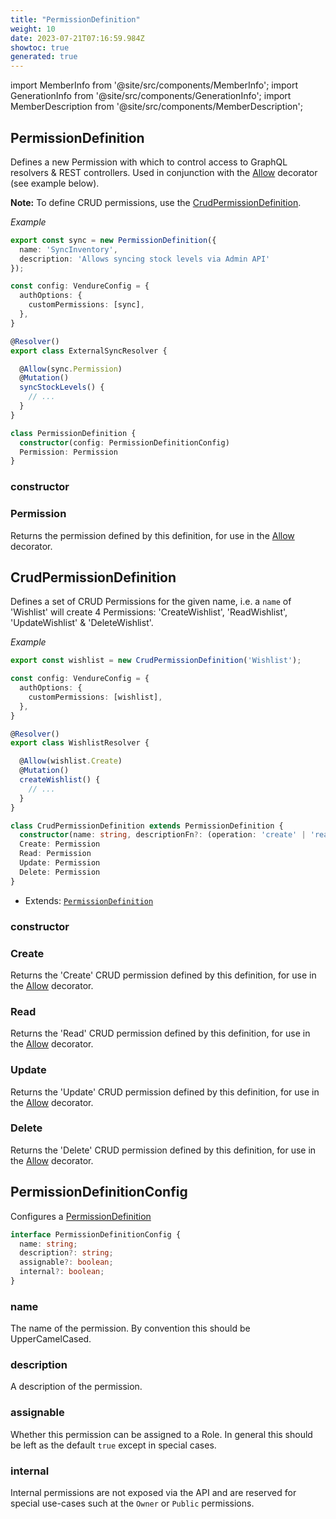 ```yaml
---
title: "PermissionDefinition"
weight: 10
date: 2023-07-21T07:16:59.984Z
showtoc: true
generated: true
---
```

<!-- This file was generated from the Vendure source. Do not modify. Instead, re-run the "docs:build" script -->
import MemberInfo from '@site/src/components/MemberInfo';
import GenerationInfo from '@site/src/components/GenerationInfo';
import MemberDescription from '@site/src/components/MemberDescription';


## PermissionDefinition

<GenerationInfo sourceFile="packages/core/src/common/permission-definition.ts" sourceLine="86" packageName="@vendure/core" />

Defines a new Permission with which to control access to GraphQL resolvers & REST controllers.
Used in conjunction with the <a href='/docs/reference/typescript-api/request/allow-decorator#allow'>Allow</a> decorator (see example below).

**Note:** To define CRUD permissions, use the <a href='/docs/reference/typescript-api/auth/permission-definition#crudpermissiondefinition'>CrudPermissionDefinition</a>.

*Example*

```ts
export const sync = new PermissionDefinition({
  name: 'SyncInventory',
  description: 'Allows syncing stock levels via Admin API'
});
```

```ts
const config: VendureConfig = {
  authOptions: {
    customPermissions: [sync],
  },
}
```

```ts
@Resolver()
export class ExternalSyncResolver {

  @Allow(sync.Permission)
  @Mutation()
  syncStockLevels() {
    // ...
  }
}
```

```ts title="Signature"
class PermissionDefinition {
  constructor(config: PermissionDefinitionConfig)
  Permission: Permission
}
```

<div className="members-wrapper">

### constructor

<MemberInfo kind="method" type="(config: <a href='/docs/reference/typescript-api/auth/permission-definition#permissiondefinitionconfig'>PermissionDefinitionConfig</a>) => PermissionDefinition"   />


### Permission

<MemberInfo kind="property" type="<a href='/docs/reference/typescript-api/common/permission#permission'>Permission</a>"   />

Returns the permission defined by this definition, for use in the
<a href='/docs/reference/typescript-api/request/allow-decorator#allow'>Allow</a> decorator.


</div>


## CrudPermissionDefinition

<GenerationInfo sourceFile="packages/core/src/common/permission-definition.ts" sourceLine="146" packageName="@vendure/core" />

Defines a set of CRUD Permissions for the given name, i.e. a `name` of 'Wishlist' will create
4 Permissions: 'CreateWishlist', 'ReadWishlist', 'UpdateWishlist' & 'DeleteWishlist'.

*Example*

```ts
export const wishlist = new CrudPermissionDefinition('Wishlist');
```

```ts
const config: VendureConfig = {
  authOptions: {
    customPermissions: [wishlist],
  },
}
```

```ts
@Resolver()
export class WishlistResolver {

  @Allow(wishlist.Create)
  @Mutation()
  createWishlist() {
    // ...
  }
}
```

```ts title="Signature"
class CrudPermissionDefinition extends PermissionDefinition {
  constructor(name: string, descriptionFn?: (operation: 'create' | 'read' | 'update' | 'delete') => string)
  Create: Permission
  Read: Permission
  Update: Permission
  Delete: Permission
}
```
* Extends: <code><a href='/docs/reference/typescript-api/auth/permission-definition#permissiondefinition'>PermissionDefinition</a></code>



<div className="members-wrapper">

### constructor

<MemberInfo kind="method" type="(name: string, descriptionFn?: (operation: 'create' | 'read' | 'update' | 'delete') =&#62; string) => CrudPermissionDefinition"   />


### Create

<MemberInfo kind="property" type="<a href='/docs/reference/typescript-api/common/permission#permission'>Permission</a>"   />

Returns the 'Create' CRUD permission defined by this definition, for use in the
<a href='/docs/reference/typescript-api/request/allow-decorator#allow'>Allow</a> decorator.
### Read

<MemberInfo kind="property" type="<a href='/docs/reference/typescript-api/common/permission#permission'>Permission</a>"   />

Returns the 'Read' CRUD permission defined by this definition, for use in the
<a href='/docs/reference/typescript-api/request/allow-decorator#allow'>Allow</a> decorator.
### Update

<MemberInfo kind="property" type="<a href='/docs/reference/typescript-api/common/permission#permission'>Permission</a>"   />

Returns the 'Update' CRUD permission defined by this definition, for use in the
<a href='/docs/reference/typescript-api/request/allow-decorator#allow'>Allow</a> decorator.
### Delete

<MemberInfo kind="property" type="<a href='/docs/reference/typescript-api/common/permission#permission'>Permission</a>"   />

Returns the 'Delete' CRUD permission defined by this definition, for use in the
<a href='/docs/reference/typescript-api/request/allow-decorator#allow'>Allow</a> decorator.


</div>


## PermissionDefinitionConfig

<GenerationInfo sourceFile="packages/core/src/common/permission-definition.ts" sourceLine="10" packageName="@vendure/core" />

Configures a <a href='/docs/reference/typescript-api/auth/permission-definition#permissiondefinition'>PermissionDefinition</a>

```ts title="Signature"
interface PermissionDefinitionConfig {
  name: string;
  description?: string;
  assignable?: boolean;
  internal?: boolean;
}
```

<div className="members-wrapper">

### name

<MemberInfo kind="property" type="string"   />

The name of the permission. By convention this should be
UpperCamelCased.
### description

<MemberInfo kind="property" type="string"   />

A description of the permission.
### assignable

<MemberInfo kind="property" type="boolean" default="true"   />

Whether this permission can be assigned to a Role. In general this
should be left as the default `true` except in special cases.
### internal

<MemberInfo kind="property" type="boolean" default="false"   />

Internal permissions are not exposed via the API and are reserved for
special use-cases such at the `Owner` or `Public` permissions.


</div>
